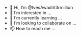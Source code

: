 - 👋 Hi, I’m @IvesAwadiV3rmillion
- 👀 I’m interested in ...
- 🌱 I’m currently learning ...
- 💞️ I’m looking to collaborate on ...
- 📫 How to reach me ...

<!---
IvesAwadiV3rmillion/IvesAwadiV3rmillion is a ✨ special ✨ repository because its `README.md` (this file) appears on your GitHub profile.
You can click the Preview link to take a look at your changes.
--->
